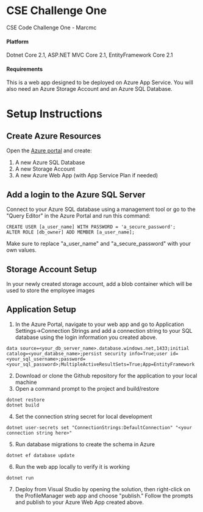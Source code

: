 # CSE Challenge One
CSE Code Challenge One - Marcmc

#### Platform
Dotnet Core 2.1, ASP.NET MVC Core 2.1, EntityFramework Core 2.1

#### Requirements
This is a web app designed to be deployed on Azure App Service. You will also need an Azure Storage Account and an Azure SQL Database.

# Setup Instructions

## Create Azure Resources
Open the [Azure portal](https://portal.azure.com, "Azure Portal") and create:
1. A new Azure SQL Database
2. A new Storage Account
3. A new Azure Web App (with App Service Plan if needed)

## Add a login to the Azure SQL Server
Connect to your Azure SQL database using a management tool or go to the "Query Editor" in the Azure Portal and run this command:

```
CREATE USER [a_user_name] WITH PASSWORD = 'a_secure_password';
ALTER ROLE [db_owner] ADD MEMBER [a_user_name];
```
Make sure to replace "a_user_name" and "a_secure_password" with your own values.

## Storage Account Setup
In your newly created storage account, add a blob container which will be used to store the employee images

## Application Setup
1. In the Azure Portal, navigate to your web app and go to Application Settings->Connection Strings and add a connection string to your SQL database using the login information you created above.

```
data source=<your_db_server_name>.database.windows.net,1433;initial catalog=<your_databse_name>;persist security info=True;user id=<your_sql_username>;password=<your_sql_password>;MultipleActiveResultSets=True;App=EntityFramework
```

2. Download or clone the Github repository for the application to your local machine
3. Open a command prompt to the project and build/restore
```
dotnet restore
dotnet build
```
4. Set the connection string secret for local development
```
dotnet user-secrets set "ConnectionStrings:DefaultConnection" "<your connection string here>"
```
5. Run database migrations to create the schema in Azure
```
dotnet ef database update
```
6. Run the web app locally to verify it is working
```
dotnet run
```
7. Deploy from Visual Studio by opening the solution, then right-click on the ProfileManager web app and choose "publish." Follow the prompts and publish to your Azure Web App created above.

